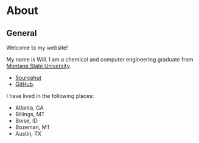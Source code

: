 # About

## General

Welcome to my website!

My name is Will. I am a chemical and computer engineering graduate from
[Montana State University](https://www.montana.edu/).

- [Sourcehut](https://git.sr.ht/~learax/)
- [GitHub](https://github.com/w-culhane).

I have lived in the following places:

- Atlanta, GA
- Billings, MT
- Boise, ID
- Bozeman, MT
- Austin, TX
